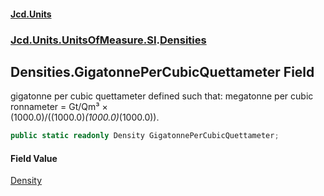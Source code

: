 #### [Jcd.Units](index.md 'index')
### [Jcd.Units.UnitsOfMeasure.SI](Jcd.Units.UnitsOfMeasure.SI.md 'Jcd.Units.UnitsOfMeasure.SI').[Densities](Densities.md 'Jcd.Units.UnitsOfMeasure.SI.Densities')

## Densities.GigatonnePerCubicQuettameter Field

gigatonne per cubic quettameter defined such that: megatonne per cubic ronnameter = Gt/Qm³ ×  
(1000.0)/((1000.0)*(1000.0)*(1000.0)).

```csharp
public static readonly Density GigatonnePerCubicQuettameter;
```

#### Field Value
[Density](Density.md 'Jcd.Units.UnitTypes.Density')